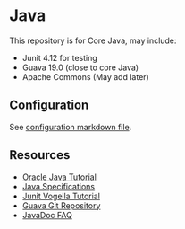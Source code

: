 # Java

This repository is for Core Java, may include:

- Junit 4.12 for testing 
- Guava 19.0 (close to core Java)
- Apache Commons (May add later)

## Configuration

See [configuration markdown file](configuration.md).

## Resources

- [Oracle Java Tutorial](https://docs.oracle.com/javase/tutorial/index.html)
- [Java Specifications](https://docs.oracle.com/javase/specs/)
- [Junit Vogella Tutorial](http://www.vogella.com/tutorials/JUnit/article.html)
- [Guava Git Repository](https://github.com/google/guava)
- [JavaDoc FAQ](http://www.oracle.com/technetwork/articles/javase/index-137483.html)
